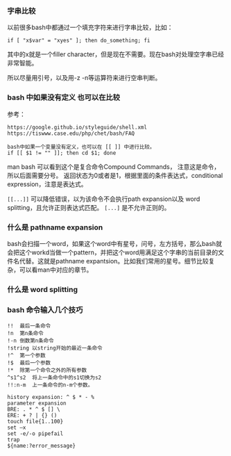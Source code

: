 ### 字串比较

以前很多bash中都通过一个填充字符来进行字串比较，比如：

    if [ "x$var" = "xyes" ]; then do_something; fi
    
其中的x就是一个filler character，但是现在不需要。现在bash对处理空字串已经非常智能。

所以尽量用引号，以及用-z -n等运算符来进行空串判断。

### bash 中如果没有定义 也可以在比较
参考：

    https://google.github.io/styleguide/shell.xml
    https://tiswww.case.edu/php/chet/bash/FAQ

    bash中如果一个变量没有定义，也可以在 [[ ]] 中进行比较。
    if [[ $1 != "" ]]; then cd $1; done

man bash 可以看到这个是复合命令Compound Commands， 注意这是命令，所以后面需要分号。
返回状态为0或者是1，根据里面的条件表达式，conditional expression，注意是表达式。

`[[...]]` 可以降低错误，以为该命令不会执行path expansion以及 word splitting，且允许正则表达式匹配。 `[...]` 是不允许正则的。

### 什么是 pathname expansion

bash会扫描一个word，如果这个word中有星号，问号，左方括号，那么bash就会把这个workd当做一个pattern，并把这个word用满足这个字串的当前目录的文件名代替。这就是pathname expantsion。比如我们常用的星号。细节比较复杂，可以看man中对应的章节。

### 什么是 word splitting


### bash 命令输入几个技巧

    !!	最后一条命令
    !n	第n条命令
    !-n	倒数第n条命令
    !string	以string开始的最近一条命令
    !^	第一个参数
    !$	最后一个参数
    !*	除第一个命令之外的所有参数
    ^s1^s2	将上一条命令中的s1切换为s2
    !!:n-m	上一条命令的n-m个参数。
    
    history expansion: ^ $ * - %
    parameter expansion
    BRE: . * ^ $ [] \
    ERE: + ? | {} () 
    touch file{1..100}
    set –x
    set -e/-o pipefail
    trap
    ${name:?error_message}
